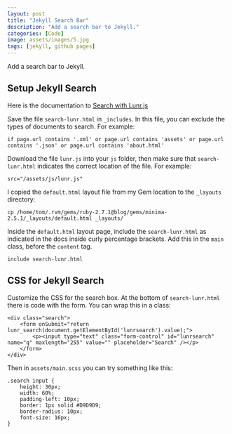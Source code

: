 ```yaml
---
layout: post
title: "Jekyll Search Bar"
description: "Add a search bar to Jekyll."
categories: [Code]
image: assets/images/5.jpg
tags: [jekyll, github pages]
---
```


Add a search bar to Jekyll.

## Setup Jekyll Search

Here is the documentation to [Search with Lunr.js](https://jekyllcodex.org/without-plugin/search-lunr/#)

Save the file `search-lunr.html` in `_includes`. In this file, you can exclude the types of documents to search. For example:

	if page.url contains '.xml' or page.url contains 'assets' or page.url contains '.json' or page.url contains 'about.html'

Download the file `lunr.js` into your `js` folder, then make sure that `search-lunr.html` indicates the correct location of the file. For example:

	src="/assets/js/lunr.js"

I copied the `default.html` layout file from my Gem location to the `_layouts` directory:

	cp /home/tom/.rvm/gems/ruby-2.7.1@blog/gems/minima-2.5.1/_layouts/default.html _layouts/

Inside the `default.html` layout page, include the `search-lunr.html` as indicated in the docs inside curly percentage brackets. Add this in the `main` class, before the `content` tag.

	include search-lunr.html

## CSS for Jekyll Search

Customize the CSS for the search box. At the bottom of `search-lunr.html` there is code with the form. You can wrap this in a class:

	<div class="search">
	    <form onSubmit="return lunr_search(document.getElementById('lunrsearch').value);">
	        <p><input type="text" class="form-control" id="lunrsearch" name="q" maxlength="255" value="" placeholder="Search" /></p>
	    </form>
	</div>

Then in `assets/main.scss` you can try something like this:

	.search input {
	    height: 30px;
	    width: 60%;
	    padding-left: 10px;
	    border: 1px solid #D9D9D9;
	    border-radius: 10px;
	    font-size: 16px;
	}